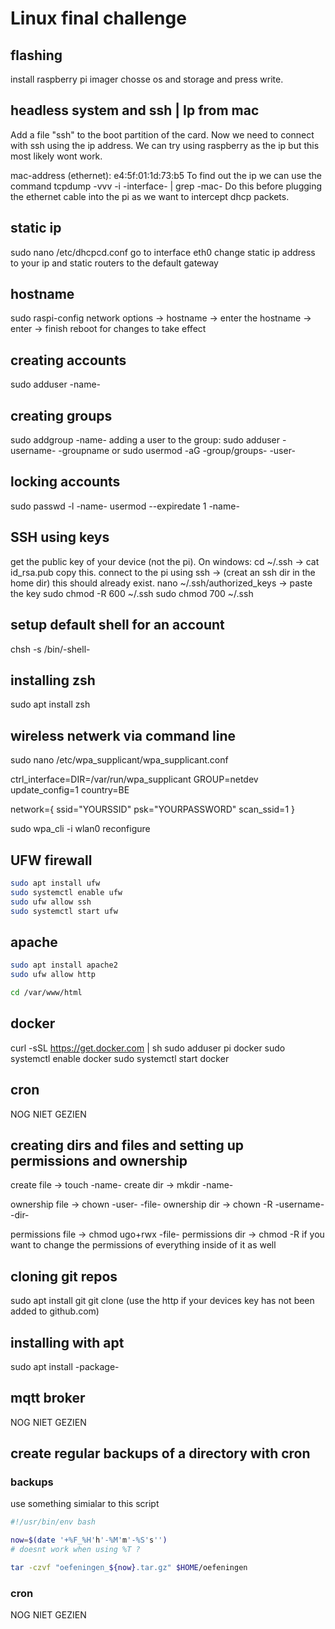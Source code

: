 # Linux final challenge

## flashing

install raspberry pi imager
chosse os and storage and press write.

## headless system and ssh | Ip from mac

Add a file "ssh" to the boot partition of the card.
Now we need to connect with ssh using the ip address. We can try using
raspberry as the ip but this most likely wont work.

mac-address (ethernet): e4:5f:01:1d:73:b5
To find out the ip we can use the command tcpdump -vvv -i -interface- | grep -mac-
Do this before plugging the ethernet cable into the pi as we want to
intercept dhcp packets.

## static ip

sudo nano /etc/dhcpcd.conf
go to interface eth0
change static ip address to your ip and static routers to the default
gateway

## hostname

sudo raspi-config
network options -> hostname -> enter the hostname -> enter -> finish
reboot for changes to take effect

## creating accounts

sudo adduser -name-

## creating groups

sudo addgroup -name-
adding a user to the group: sudo adduser -username- -groupname
or
sudo usermod -aG -group/groups- -user-

## locking accounts

sudo passwd -l -name-
usermod --expiredate 1 -name-

## SSH using keys

get the public key of your device (not the pi).
On windows: cd ~/.ssh -> cat id_rsa.pub
copy this.
connect to the pi using ssh -> (creat an ssh dir in the home dir) this should already exist.
nano ~/.ssh/authorized_keys -> paste the key
sudo chmod -R 600 ~/.ssh
sudo chmod 700 ~/.ssh

## setup default shell for an account

chsh -s /bin/-shell-

## installing zsh

sudo apt install zsh

## wireless netwerk via command line

sudo nano /etc/wpa_supplicant/wpa_supplicant.conf

ctrl_interface=DIR=/var/run/wpa_supplicant GROUP=netdev
update_config=1
country=BE

network={
    ssid="YOURSSID"
    psk="YOURPASSWORD"
    scan_ssid=1
}

sudo wpa_cli -i wlan0 reconfigure

## UFW firewall

```bash
sudo apt install ufw
sudo systemctl enable ufw
sudo ufw allow ssh
sudo systemctl start ufw
```

## apache

```bash
sudo apt install apache2
sudo ufw allow http

cd /var/www/html
```

## docker

curl -sSL https://get.docker.com | sh
sudo adduser pi docker
sudo systemctl enable docker
sudo systemctl start docker

## cron

NOG NIET GEZIEN

## creating dirs and files and setting up permissions and ownership

create file -> touch -name-
create dir -> mkdir -name-

ownership file -> chown -user- -file-
ownership dir -> chown -R -username- -dir-

permissions file -> chmod ugo+rwx -file-
permissions dir -> chmod -R if you want to change the permissions of everything inside of it as well

## cloning git repos

sudo apt install git
git clone (use the http if your devices key has not been added to github.com)

## installing with apt

sudo apt install -package-

## mqtt broker

NOG NIET GEZIEN

## create regular backups of a directory with cron

### backups

use something simialar to this script

```bash
#!/usr/bin/env bash

now=$(date '+%F_%H'h'-%M'm'-%S's'')
# doesnt work when using %T ?

tar -czvf "oefeningen_${now}.tar.gz" $HOME/oefeningen
```

### cron

NOG NIET GEZIEN

